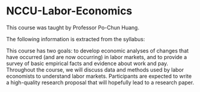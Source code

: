 # NCCU-Labor-Economics

This course was taught by Professor Po-Chun Huang.

The following information is extracted from the syllabus:

This course has two goals: to develop economic analyses of changes that have occurred (and are now occurring) in labor markets, and to provide a survey of basic empirical facts and evidence about work and pay. Throughout the course, we will discuss data and methods used by labor economists to understand labor markets. Participants are expected to write a high-quality research proposal that will hopefully lead to a research paper.
